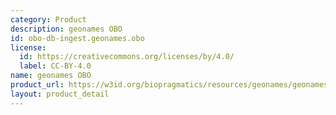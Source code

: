 ```yaml
---
category: Product
description: geonames OBO
id: obo-db-ingest.geonames.obo
license:
  id: https://creativecommons.org/licenses/by/4.0/
  label: CC-BY-4.0
name: geonames OBO
product_url: https://w3id.org/biopragmatics/resources/geonames/geonames.obo
layout: product_detail
---
```

